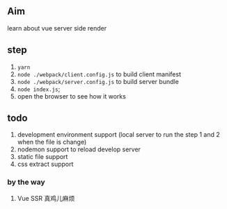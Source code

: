 ## Aim

learn about vue server side render

## step

1. `yarn`
2. `node ./webpack/client.config.js` to build client manifest
3. `node ./webpack/server.config.js` to build server bundle
4. `node index.js`;
5. open the browser to see how it works

## todo

1. development environment support (local server to run the step 1 and 2 when the file is change)
2. nodemon support to reload develop server
3. static file support
4. css extract support

### by the way

1. Vue SSR 真鸡儿麻烦

